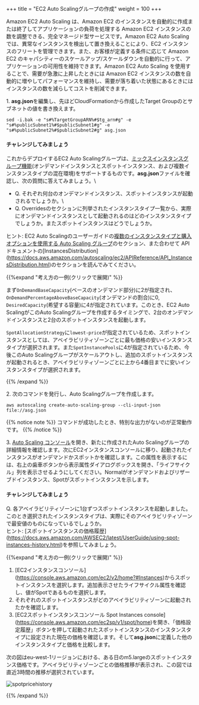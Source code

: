 +++
title = "EC2 Auto Scalingグループの作成"
weight = 100
+++

Amazon EC2 Auto Scaling は、Amazon EC2 のインスタンスを自動的に作成または終了してアプリケーションの負荷を処理する Amazon EC2 インスタンスの数を調整できる、完全マネージド型サービスです。Amazon EC2 Auto Scaling では、異常なインスタンスを検出して置き換えることにより、EC2 インスタンスのフリートを管理できます。また、お客様が定義する条件に応じて Amazon EC2 のキャパシティーのスケールアップ/スケールダウンを自動的に行って、アプリケーションの可用性を維持できます。Amazon EC2 Auto Scaling を使用することで、需要が急激に上昇したときには Amazon EC2 インスタンスの数を自動的に増やしてパフォーマンスを維持し、需要が落ち着いた状態にあるときにはインスタンスの数を減らしてコストを削減できます。

1\. **asg.json**を編集し、先ほどCloudFormationから作成したTarget Groupのとサブネットの値を書き換えます。

```
sed -i.bak -e "s#%TargetGroupARN%#$tg_arn#g" -e "s#%publicSubnet1%#$publicSubnet1#g" -e "s#%publicSubnet2%#$publicSubnet2#g" asg.json
```

#### チャレンジしてみましょう
これからデプロイするEC2 Auto Scalingグループは、[ミックスインスタンスグループ機能](https://aws.amazon.com/blogs/aws/new-ec2-auto-scaling-groups-with-multiple-instance-types-purchase-options/)(オンデマンドインスタンスとスポットインスタンス、および複数インスタンスタイプの混在環境)をサポートするものです。**asg.json**ファイルを確認し、次の質問に答えてみましょう。\


- Q. それぞれ何台のオンデマンドインスタンス、スポットインスタンスが起動されるでしょうか。\
- Q. Overridesのセクションに列挙されたインスタンスタイプ一覧から、実際にオンデマンドインスタンスとして起動されるのはどのインスタンスタイプでしょうか。またスポットインスタンスはどうでしょうか。

ヒント: EC2 Auto Scalingのユーザーガイドの[複数のインスタンスタイプと購入オプションを使用する Auto Scaling グループ](https://docs.aws.amazon.com/ja_jp/autoscaling/ec2/userguide/asg-purchase-options.html)のセクション、また合わせて
APIドキュメントの[InstancesDistribution] (https://docs.aws.amazon.com/autoscaling/ec2/APIReference/API_InstancesDistribution.html)のセクションを読んでみてください。

{{%expand "考え方の一例(クリックで展開)" %}}

まず`OnDemandBaseCapacity`(ベースのオンデマンド部分)に2が指定され、`OnDemandPercentageAboveBaseCapacity`(オンデマンドの割合)に0, `DesiredCapacity`(希望する容量)に4が指定されています。このとき、EC2 Auto ScalingがこのAuto Scalingグループを作成するタイミングで、2台のオンデマンドインスタンスと2台のスポットインスタンスを起動します。

`SpotAllocationStrategy`に`lowest-price`が指定されているため、スポットインスタンスとしては、アベイラビリティゾーンごとに最も価格の安いインスタンスタイプが選択されます。また`SpotInstancePools`に4が指定されているため、今後このAuto Scalingグループがスケールアウトし、追加のスポットインスタンスが起動されるとき、アベイラビリティゾーンごとに上から4番目までに安いインスタンスタイプが選択されます。

{{% /expand %}}


2\. 次のコマンドを発行し、Auto Scalingグループを作成します。

   ```
   aws autoscaling create-auto-scaling-group --cli-input-json file://asg.json
   ```

{{% notice note %}}
コマンドが成功したとき、特別な出力がないのが正常動作です。
{{% /notice %}}

	
3\. [Auto Scaling コンソール](https://console.aws.amazon.com/ec2/autoscaling/home#AutoScalingGroups:view=details)を開き、新たに作成されたAuto Scalingグループの詳細情報を確認します。次にEC2インスタンスコンソールに移り、起動されたインスタンスがオンデマンドかスポットかを確認します。この属性を表示するには、右上の歯車ボタンから表示属性ダイアログボックスを開き、「ライフサイクル」列を表示させるようにしてください。Normalがオンデマンドおよびリザーブドインスタンス、Spotがスポットインスタンスを示します。

#### チャレンジしてみましょう
Q. 各アベイラビリティゾーンに1台ずつスポットインスタンスを起動しました。このとき選択されたインスタンスタイプは、実際にそのアベイラビリティゾーンで最安値のものになっているでしょうか。\
ヒント: [スポットインスタンスの価格履歴] (https://docs.aws.amazon.com/AWSEC2/latest/UserGuide/using-spot-instances-history.html)を参照してみましょう。

{{%expand "考え方の一例(クリックで展開)" %}}

1. [EC2インスタンスコンソール] (https://console.aws.amazon.com/ec2/v2/home?#Instances)からスポットインスタンスを選択します。追加表示させたライフサイクル属性を確認し、値がSpotであるものを選択します。
2. それぞれのスポットインスタンスがどのアベイラビリティゾーンに起動されたかを確認します。
3. [EC2スポットインスタンスコンソール Spot Instances console] (https://console.aws.amazon.com/ec2sp/v1/spot/home)を開き、「価格設定履歴」ボタンを押して起動されたスポットインスタンスのインスタンスタイプに設定された現在の価格を確認します。そして**asg.json**に定義した他のインスタンスタイプと価格を比較します。

次の図はeu-west-1リージョンにおける、ある日のm5.largeのスポットインスタンス価格です。アベイラビリティゾーンごとの価格推移が表示され、この図では直近3時間の推移が選択されています。

![spotpricehistory](/images/running-amazon-ec2-workloads-at-scale/spotpricehistory.png)

{{% /expand %}}